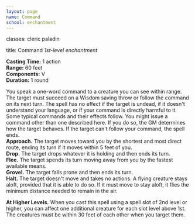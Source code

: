 ```yaml
---
layout: page
name: Command
school: enchantment
---
```

classes: cleric
         paladin

title: Command 
_1st-level enchantment_ 

**Casting Time:** 1 action   
**Range:** 60 feet    
**Components:** V   
**Duration:** 1 round   

You speak a one-word command to a creature you can see within range. The target must succeed on a Wisdom saving throw or follow the command on its next turn. The spell has no effect if the target is undead, if it doesn't understand your language, or if your command is directly harmful to it.    
Some typical commands and their effects follow. You might issue a command other than one described here. If you do so, the GM determines how the target behaves. If the target can't follow your command, the spell ends.    
**Approach.** The target moves toward you by the shortest and most direct route, ending its turn if it moves within 5 feet of you.    
**Drop.** The target drops whatever it is holding and then ends its turn.    
**Flee.** The target spends its turn moving away from you by the fastest available means.   
**Grovel.** The target falls prone and then ends its turn.   
**Halt.** The target doesn't move and takes no actions. A flying creature stays aloft, provided that it is able to do so. If it must move to stay aloft, it flies the minimum distance needed to remain in the air. 

**At Higher Levels.** When you cast this spell using a spell slot of 2nd level or higher, you can affect one additional creature for each slot level above 1st. The creatures must be within 30 feet of each other when you target them.